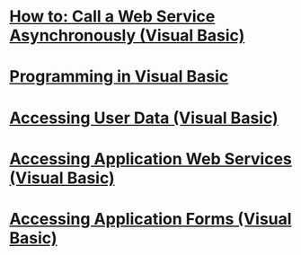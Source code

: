 # [How to: Call a Web Service Asynchronously (Visual Basic)](how-to-call-a-web-service-asynchronously.md)
# [Programming in Visual Basic](index.md)
# [Accessing User Data (Visual Basic)](accessing-user-data.md)
# [Accessing Application Web Services (Visual Basic)](accessing-application-web-services.md)
# [Accessing Application Forms (Visual Basic)](accessing-application-forms.md)
